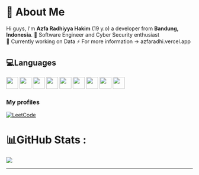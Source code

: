 
<!--
**azfaradhi/azfaradhi** is a ✨ _special_ ✨ repository because its `README.md` (this file) appears on your GitHub profile.

Here are some ideas to get you started:

- 🔭 I’m currently working on ...
- 🌱 I’m currently learning ...
- 👯 I’m looking to collaborate on ...
- 🤔 I’m looking for help with ...
- 💬 Ask me about ...
- 📫 How to reach me: ...
- 😄 Pronouns: ...
- ⚡ Fun fact: ...
-->
# 💫 About Me
Hi guys, I'm **Azfa Radhiyya Hakim** (19 y.o) a developer from **Bandung, Indonesia**.
🌱 Software Engineer and Cyber Security enthusiast<br>🔭 Currently working on Data
⚡ For more information -> azfaradhi.vercel.app

## 💻Languages
<div align="left">
  <img src="https://cdn.jsdelivr.net/gh/devicons/devicon@develop/icons/c/c-original.svg" width="32" />
  <img src="https://cdn.jsdelivr.net/gh/devicons/devicon@develop/icons/cplusplus/cplusplus-original.svg" width="32" />
  <img src="https://cdn.jsdelivr.net/gh/devicons/devicon@develop/icons/csharp/csharp-original.svg" width="32" />
  <img src="https://cdn.jsdelivr.net/gh/devicons/devicon@develop/icons/java/java-original.svg" width="32" />
  <img src="https://cdn.jsdelivr.net/gh/devicons/devicon@develop/icons/javascript/javascript-original.svg" width="32" />
  <img src="https://cdn.jsdelivr.net/gh/devicons/devicon@develop/icons/typescript/typescript-original.svg" width="32" />
  <img src="https://cdn.jsdelivr.net/gh/devicons/devicon@develop/icons/python/python-original.svg" width="32" />
  <img src="https://cdn.jsdelivr.net/gh/devicons/devicon@develop/icons/go/go-original.svg" width="32" />
  <img src="https://cdn.jsdelivr.net/gh/devicons/devicon@develop/icons/prolog/prolog-original.svg" width="32" />
</div>



<h3>My profiles</h3>

[![LeetCode](https://img.shields.io/badge/LeetCode-000000?style=for-the-badge&logo=LeetCode&logoColor=#d16c06)](https://leetcode.com/u/rradskii/)

# 📊GitHub Stats :
<!--[](https://github-readme-stats.vercel.app/api?username=azfaradhi&theme=tokyonight&hide_border=true&include_all_commits=true&count_private=true)<br/>
![](https://github-readme-streak-stats.herokuapp.com/?user=azfaradhi&theme=tokyonight&hide_border=true)<br/>-->
![](https://github-readme-stats.vercel.app/api/top-langs/?username=azfaradhi&theme=tokyonight&hide_border=true&include_all_commits=true&count_private=true&layout=compact)


---
<!--[![](https://visitcount.itsvg.in/api?id=azfaradhi&icon=0&color=0)](https://visitcount.itsvg.in)-->
